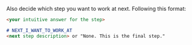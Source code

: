 Also decide which step you want to work at next. Following this format:

 ```markdown
 <your intuitive answer for the step>
 
 # NEXT_I_WANT_TO_WORK_AT
<next step description> or "None. This is the final step."
 ```

